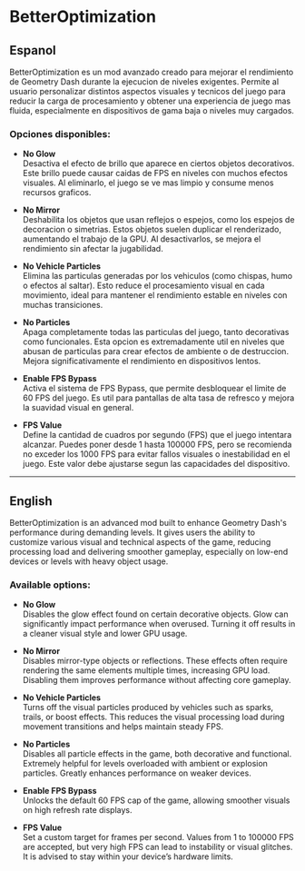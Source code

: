 # BetterOptimization

## Espanol

BetterOptimization es un mod avanzado creado para mejorar el rendimiento de Geometry Dash durante la ejecucion de niveles exigentes. Permite al usuario personalizar distintos aspectos visuales y tecnicos del juego para reducir la carga de procesamiento y obtener una experiencia de juego mas fluida, especialmente en dispositivos de gama baja o niveles muy cargados.

### Opciones disponibles:

- **No Glow**  
  Desactiva el efecto de brillo que aparece en ciertos objetos decorativos. Este brillo puede causar caidas de FPS en niveles con muchos efectos visuales. Al eliminarlo, el juego se ve mas limpio y consume menos recursos graficos.

- **No Mirror**  
  Deshabilita los objetos que usan reflejos o espejos, como los espejos de decoracion o simetrias. Estos objetos suelen duplicar el renderizado, aumentando el trabajo de la GPU. Al desactivarlos, se mejora el rendimiento sin afectar la jugabilidad.

- **No Vehicle Particles**  
  Elimina las particulas generadas por los vehiculos (como chispas, humo o efectos al saltar). Esto reduce el procesamiento visual en cada movimiento, ideal para mantener el rendimiento estable en niveles con muchas transiciones.

- **No Particles**  
  Apaga completamente todas las particulas del juego, tanto decorativas como funcionales. Esta opcion es extremadamente util en niveles que abusan de particulas para crear efectos de ambiente o de destruccion. Mejora significativamente el rendimiento en dispositivos lentos.

- **Enable FPS Bypass**  
  Activa el sistema de FPS Bypass, que permite desbloquear el limite de 60 FPS del juego. Es util para pantallas de alta tasa de refresco y mejora la suavidad visual en general.

- **FPS Value**  
  Define la cantidad de cuadros por segundo (FPS) que el juego intentara alcanzar. Puedes poner desde 1 hasta 100000 FPS, pero se recomienda no exceder los 1000 FPS para evitar fallos visuales o inestabilidad en el juego. Este valor debe ajustarse segun las capacidades del dispositivo.

---

## English

BetterOptimization is an advanced mod built to enhance Geometry Dash's performance during demanding levels. It gives users the ability to customize various visual and technical aspects of the game, reducing processing load and delivering smoother gameplay, especially on low-end devices or levels with heavy object usage.

### Available options:

- **No Glow**  
  Disables the glow effect found on certain decorative objects. Glow can significantly impact performance when overused. Turning it off results in a cleaner visual style and lower GPU usage.

- **No Mirror**  
  Disables mirror-type objects or reflections. These effects often require rendering the same elements multiple times, increasing GPU load. Disabling them improves performance without affecting core gameplay.

- **No Vehicle Particles**  
  Turns off the visual particles produced by vehicles such as sparks, trails, or boost effects. This reduces the visual processing load during movement transitions and helps maintain steady FPS.

- **No Particles**  
  Disables all particle effects in the game, both decorative and functional. Extremely helpful for levels overloaded with ambient or explosion particles. Greatly enhances performance on weaker devices.

- **Enable FPS Bypass**  
  Unlocks the default 60 FPS cap of the game, allowing smoother visuals on high refresh rate displays.

- **FPS Value**  
  Set a custom target for frames per second. Values from 1 to 100000 FPS are accepted, but very high FPS can lead to instability or visual glitches. It is advised to stay within your device’s hardware limits.
